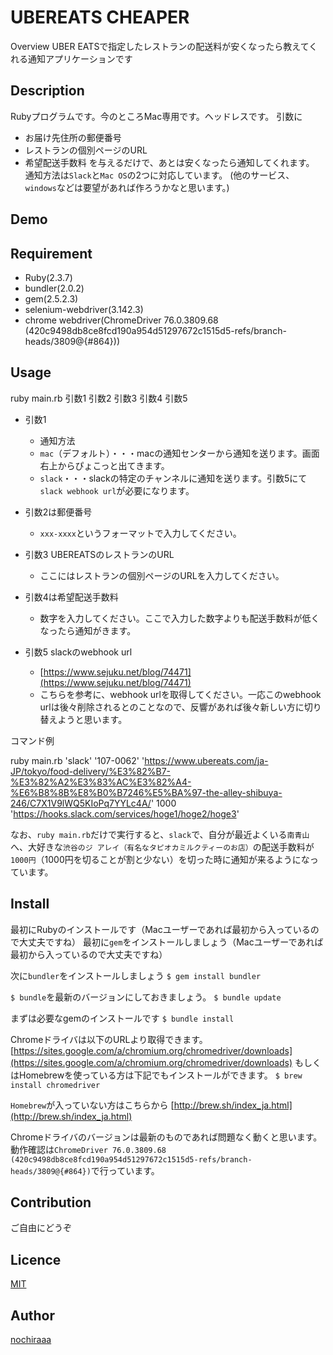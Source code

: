 UBEREATS CHEAPER
====

Overview
UBER EATSで指定したレストランの配送料が安くなったら教えてくれる通知アプリケーションです

## Description
Rubyプログラムです。今のところMac専用です。ヘッドレスです。
引数に
- お届け先住所の郵便番号
- レストランの個別ページのURL
- 希望配送手数料
を与えるだけで、あとは安くなったら通知してくれます。
通知方法は`Slack`と`Mac OS`の2つに対応しています。
(他のサービス、`windows`などは要望があれば作ろうかなと思います。)

## Demo


## Requirement
- Ruby(2.3.7)
- bundler(2.0.2)
- gem(2.5.2.3)
- selenium-webdriver(3.142.3)
- chrome webdriver(ChromeDriver 76.0.3809.68 (420c9498db8ce8fcd190a954d51297672c1515d5-refs/branch-heads/3809@{#864}))


## Usage
ruby main.rb 引数1 引数2 引数3 引数4 引数5

- 引数1
  - 通知方法
  - `mac`（デフォルト）・・・macの通知センターから通知を送ります。画面右上からぴょこっと出てきます。
  - `slack`・・・slackの特定のチャンネルに通知を送ります。引数5にて`slack webhook url`が必要になります。

- 引数2は郵便番号
  - `xxx-xxxx`というフォーマットで入力してください。

- 引数3 UBEREATSのレストランのURL
  - ここにはレストランの個別ページのURLを入力してください。

- 引数4は希望配送手数料
  - 数字を入力してください。ここで入力した数字よりも配送手数料が低くなったら通知がきます。

- 引数5 slackのwebhook url
  - [https://www.sejuku.net/blog/74471](https://www.sejuku.net/blog/74471)
  - こちらを参考に、webhook urlを取得してください。一応このwebhook urlは後々削除されるとのことなので、反響があれば後々新しい方に切り替えようと思います。


コマンド例

ruby main.rb 'slack' '107-0062' 'https://www.ubereats.com/ja-JP/tokyo/food-delivery/%E3%82%B7-%E3%82%A2%E3%83%AC%E3%82%A4-%E6%B8%8B%E8%B0%B7246%E5%BA%97-the-alley-shibuya-246/C7X1V9lWQ5KIoPq7YYLc4A/' 1000 'https://hooks.slack.com/services/hoge1/hoge2/hoge3'


なお、`ruby main.rb`だけで実行すると、`slack`で、自分が最近よくいる`南青山`へ、大好きな`渋谷のジ アレイ（有名なタピオカミルクティーのお店）`の配送手数料が`1000円`（1000円を切ることが割と少ない）を切った時に通知が来るようになっています。


## Install
最初にRubyのインストールです（Macユーザーであれば最初から入っているので大丈夫ですね）
最初に`gem`をインストールしましょう（Macユーザーであれば最初から入っているので大丈夫ですね）

次に`bundler`をインストールしましょう
`$ gem install bundler`

`$ bundle`を最新のバージョンにしておきましょう。
`$ bundle update`

まずは必要なgemのインストールです
`$ bundle install`


Chromeドライバは以下のURLより取得できます。
[https://sites.google.com/a/chromium.org/chromedriver/downloads](https://sites.google.com/a/chromium.org/chromedriver/downloads)
もしくはHomebrewを使っている方は下記でもインストールができます。
`$ brew install chromedriver`

`Homebrew`が入っていない方はこちらから
[http://brew.sh/index_ja.html](http://brew.sh/index_ja.html)


Chromeドライバのバージョンは最新のものであれば問題なく動くと思います。
動作確認は`ChromeDriver 76.0.3809.68 (420c9498db8ce8fcd190a954d51297672c1515d5-refs/branch-heads/3809@{#864})`で行っています。


## Contribution
ご自由にどうぞ

## Licence

[MIT](https://github.com/tcnksm/tool/blob/master/LICENCE)

## Author

[nochiraaa](https://github.com/nochiraaa)